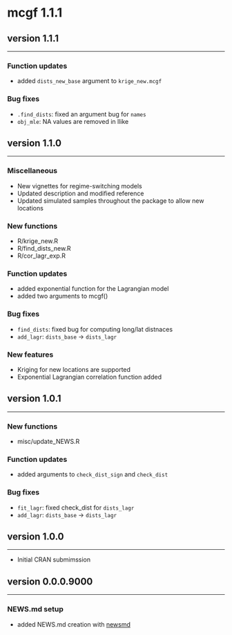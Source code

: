 # mcgf 1.1.1

## version 1.1.1

---


### Function updates

- added `dists_new_base` argument to `krige_new.mcgf`


### Bug fixes

- `.find_dists`: fixed an argument bug for `names`
- `obj_mle`: NA values are removed in llike


## version 1.1.0

---


### Miscellaneous

- New vignettes for regime-switching models
- Updated description and modified reference
- Updated simulated samples throughout the package to allow new locations


### New functions

- R/krige_new.R
- R/find_dists_new.R
- R/cor_lagr_exp.R


### Function updates

- added exponential function for the Lagrangian model
- added two arguments to mcgf()


### Bug fixes

- `find_dists`: fixed bug for computing long/lat distnaces
- `add_lagr`: `dists_base` -> `dists_lagr`


### New features

- Kriging for new locations are supported
- Exponential Lagrangian correlation function added


## version 1.0.1

---


### New functions

- misc/update_NEWS.R


### Function updates

- added arguments to `check_dist_sign` and `check_dist`


### Bug fixes

- `fit_lagr`: fixed check_dist for `dists_lagr`
- `add_lagr`: `dists_base` -> `dists_lagr`


## version 1.0.0

---

- Initial CRAN submimssion

## version 0.0.0.9000

---

### NEWS.md setup

- added NEWS.md creation with [newsmd](https://github.com/Dschaykib/newsmd)

